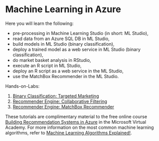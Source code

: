 # Machine Learning in Azure

Here you will learn the following:
- pre-processing in Machine Learning Studio (in short: ML Studio),
- read data from an Azure SQL DB in ML Studio,
- build models in ML Studio (binary classification),
- deploy a trained model as a web service in ML Studio (binary classification),
- do market basket analysis in RStudio,
- execute an R script in ML Studio,
- deploy an R script as a web service in the ML Studio,
- use the MatchBox Recommender in the ML Studio.

Hands-on-Labs:

1. [Binary Classification: Targeted Marketing](https://github.com/oliviak/Recommender-in-Azure/tree/master/2%20Targeted%20Marketing)
2. [Recommender Engine: Collaborative Filtering](https://github.com/oliviak/Recommender-in-Azure/tree/master/3%20Collaborative%20Filtering)
3. [Recommender Engine: MatchBox Recommender](https://github.com/oliviak/Recommender-in-Azure/tree/master/4%20Content-Filtering%20and%20Hybrid%20recommender)

These tutorials are complimentary material to the free online course [Building Recommendation Systems in Azure](http://aka.ms/recommender-mva) in the Microsoft Virtual Academy.
For more information on the most common machine learning algorithms, refer to [Machine Learning Algorithms Explained!](http://oliviaklose.com/machine-learning-11-algorithms-explained/).